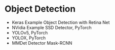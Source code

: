 # Object Detection

- Keras Example Object Detection with Retina Net
- NVidia Example SSD Detector, PyTorch
- YOLOv5, PyTorch
- YOLOX, PyTorch
- MMDet Detector Mask-RCNN
